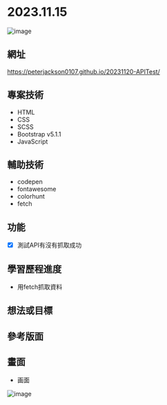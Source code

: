 # 2023.11.15
![image](https://github.com/peterjackson0107/20231120APITest/assets/151004314/c672a6d7-43b9-4ee6-9d38-d40fa905b4ef)

## 網址
https://peterjackson0107.github.io/20231120-APITest/

## 專案技術
- HTML
- CSS
- SCSS
- Bootstrap v5.1.1
- JavaScript

## 輔助技術
- codepen
- fontawesome
- colorhunt
- fetch

## 功能
- [x] 測試API有沒有抓取成功

## 學習歷程進度
* 用fetch抓取資料

## 想法或目標

## 參考版面

## 畫面
* 画面

![image](https://github.com/peterjackson0107/20231120APITest/assets/151004314/3b6729ea-23a2-4cbe-beca-9d9f13bb4433)
